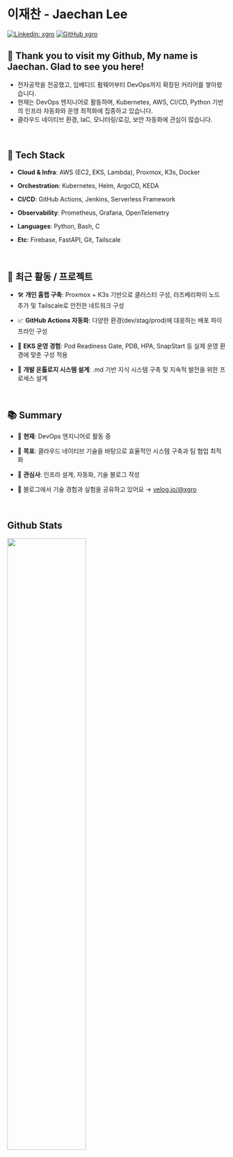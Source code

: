 <!-- **xgro/xgro** is a ✨ _special_ ✨ repository because its `README.md` (this file) appears on your GitHub profile.
 -->
# **이재찬 - Jaechan Lee**

[![Linkedin: xgro](https://img.shields.io/badge/-Jaechan%20Lee-blue?style=flat-square&logo=Linkedin&logoColor=white&link=https://www.linkedin.com/in/xgro/)](https://www.linkedin.com/in/xgro/)
[![GitHub xgro](https://img.shields.io/github/followers/xgro?label=follow&style=social)](https://github.com/xgro)


## 👋 **Thank you to visit my Github, My name is Jaechan. Glad to see you here!** 
- 전자공학을 전공했고, 임베디드 펌웨어부터 DevOps까지 확장된 커리어를 쌓아왔습니다.
- 현재는 DevOps 엔지니어로 활동하며, Kubernetes, AWS, CI/CD, Python 기반의 인프라 자동화와 운영 최적화에 집중하고 있습니다.
- 클라우드 네이티브 환경, IaC, 모니터링/로깅, 보안 자동화에 관심이 많습니다.


</br>

## 🔧 Tech Stack
-	**Cloud & Infra**: AWS (EC2, EKS, Lambda), Proxmox, K3s, Docker
 
-	**Orchestration**: Kubernetes, Helm, ArgoCD, KEDA
  
-	**CI/CD**: GitHub Actions, Jenkins, Serverless Framework
  
-	**Observability**: Prometheus, Grafana, OpenTelemetry
  
-	**Languages**: Python, Bash, C
  
-	**Etc**: Firebase, FastAPI, Git, Tailscale

</br>

## 📌 **최근 활동 / 프로젝트**
- 🛠 **개인 홈랩 구축**: Proxmox + K3s 기반으로 클러스터 구성, 라즈베리파이 노드 추가 및 Tailscale로 안전한 네트워크 구성

- 📈 **GitHub Actions 자동화**: 다양한 환경(dev/stag/prod)에 대응하는 배포 파이프라인 구성

- 🔐 **EKS 운영 경험**: Pod Readiness Gate, PDB, HPA, SnapStart 등 실제 운영 환경에 맞춘 구성 적용

- 🧠 **개발 온톨로지 시스템 설계**: .md 기반 지식 시스템 구축 및 지속적 발전을 위한 프로세스 설계

</br>

## 📚 Summary
-	🎯 **현재**: DevOps 엔지니어로 활동 중

-	🚀 **목표**: 클라우드 네이티브 기술을 바탕으로 효율적인 시스템 구축과 팀 협업 최적화
  
-	💬 **관심사**: 인프라 설계, 자동화, 기술 블로그 작성
  
-	📢 블로그에서 기술 경험과 실험을 공유하고 있어요 → [velog.io/@xgro](https://velog.io/@xgro)


</br>

## **Github Stats**  

<img src="https://github-readme-stats.vercel.app/api?username=xgro&show_icons=true&count_private=true&hide_border=true"  align="left" style="width: 60%" />

